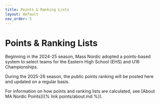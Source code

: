 ```yaml
---
title: Points & Ranking Lists
layout: default
nav_order: 5
---
```


# Points & Ranking Lists

Beginning in the 2024-25 season, Mass Nordic adopted a points-based system to select teams for the Eastern High School (EHS) and U16 Championships.

During the 2025-26 season, the public points ranking will be posted here and updated on a regular basis.

For information on how points and ranking lists are calculated, see [About MA Nordic Points]({% link points/about.md %}).
